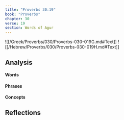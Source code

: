 ```yaml
---
title: "Proverbs 30:19"
book: "Proverbs"
chapter: 30
verse: 19
section: Words of Agur
---
```

![[/Greek/Proverbs/030/Proverbs-030-019G.md#Text]]
![[/Hebrew/Proverbs/030/Proverbs-030-019H.md#Text]]

## Analysis

#### Words

#### Phrases

#### Concepts

## Reflections
